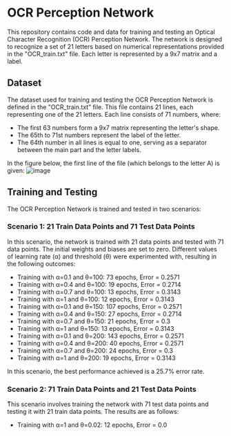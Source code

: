 
# OCR Perception Network

This repository contains code and data for training and testing an Optical Character Recognition (OCR) Perception Network. The network is designed to recognize a set of 21 letters based on numerical representations provided in the "OCR_train.txt" file. Each letter is represented by a 9x7 matrix and a label.

## Dataset

The dataset used for training and testing the OCR Perception Network is defined in the "OCR_train.txt" file. This file contains 21 lines, each representing one of the 21 letters. Each line consists of 71 numbers, where:

- The first 63 numbers form a 9x7 matrix representing the letter's shape.
- The 65th to 71st numbers represent the label of the letter.
- The 64th number in all lines is equal to one, serving as a separator between the main part and the letter labels.

In the figure below, the first line of the file (which belongs to the letter A) is given:
![image](https://github.com/masoudrahimi39/Machine-Learning-Hands-On-Projects/assets/65596290/d2158004-f509-4360-ad8e-db87e4db53e5)


## Training and Testing

The OCR Perception Network is trained and tested in two scenarios:

### Scenario 1: 21 Train Data Points and 71 Test Data Points

In this scenario, the network is trained with 21 data points and tested with 71 data points. The initial weights and biases are set to zero. Different values of learning rate (α) and threshold (θ) were experimented with, resulting in the following outcomes:

- Training with α=0.1 and θ=100: 73 epochs, Error = 0.2571
- Training with α=0.4 and θ=100: 19 epochs, Error = 0.2714
- Training with α=0.7 and θ=100: 13 epochs, Error = 0.3143
- Training with α=1 and θ=100: 12 epochs, Error = 0.3143
- Training with α=0.1 and θ=150: 107 epochs, Error = 0.2571
- Training with α=0.4 and θ=150: 27 epochs, Error = 0.2714
- Training with α=0.7 and θ=150: 21 epochs, Error = 0.3
- Training with α=1 and θ=150: 13 epochs, Error = 0.3143
- Training with α=0.1 and θ=200: 143 epochs, Error = 0.2571
- Training with α=0.4 and θ=200: 40 epochs, Error = 0.2571
- Training with α=0.7 and θ=200: 24 epochs, Error = 0.3
- Training with α=1 and θ=200: 19 epochs, Error = 0.3143

In this scenario, the best performance achieved is a 25.7% error rate.

### Scenario 2: 71 Train Data Points and 21 Test Data Points

ُُThis scenario involves training the network with 71 test data points and testing it with 21 train data points. The results are as follows:

- Training with α=1 and θ=0.02: 12 epochs, Error = 0.0

